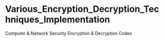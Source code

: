 # Various_Encryption_Decryption_Techniques_Implementation
Computer &amp; Network Security Encryption &amp; Decryption Codes 

